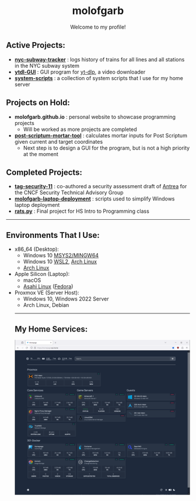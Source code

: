 <h1 align=center> molofgarb </h1>

<p align=center> Welcome to my profile! </p>

<h2> Active Projects: </h2>

<ul>
<li>
    <b><a href="https://github.com/molofgarb/nyc-subway-tracker/tree/dev">nyc-subway-tracker</a></b>
    : logs history of trains for all lines and all stations in the NYC subway system 
</li>
<li>
    <b><a href="https://github.com/molofgarb/ytdl-GUI/tree/dev">ytdl-GUI</a></b>
    : GUI program for <a href="https://github.com/yt-dlp/yt-dlp">yt-dlp</a>, a video downloader
</li>
<li>
    <b><a href="https://github.com/molofgarb/molofgarb-system-scripts">system-scripts</a></b>
    : a collection of system scripts that I use for my home server
</li>
</ul>


<h2> Projects on Hold: </h2>

<ul>
<li>
    <b><a>molofgarb.github.io</a></b>
    : personal website to showcase programming projects
    <ul>
        <li>Will be worked as more projects are completed</li>
    </ul>
</li>
<li>
    <b><a href="https://github.com/molofgarb/post-scriptum-mortar-tool">post-scriptum-mortar-tool</a></b>
    : calculates mortar inputs for Post Scriptum given current and target coordinates
    <ul>
        <li>Next step is to design a GUI for the program, but is not a high priority at the moment</li>
    </ul>
</li>
</ul>

<h2> Completed Projects: </h2>

<ul>
<li>
    <b><a href="https://github.com/molofgarb/tag-security-11">tag-security-11</a></b>
    : co-authored a security assessment draft of <a href="https://github.com/antrea-io/antrea">Antrea</a> for the CNCF Security Technical Advisory Group 
</li>
<li>
    <b><a href="https://github.com/molofgarb/molofgarb-laptop-deployment">molofgarb-laptop-deployment</a></b>
    : scripts used to simplify Windows laptop deployment
</li>
<li>
    <b><a href="https://github.com/molofgarb/rats-py">rats.py</a></b>
    : Final project for HS Intro to Programming class
</li>
</ul>    

<hr>

<h2> Environments That I Use: </h2>
<ul>
<li>
    x86_64 (Desktop):
    <ul>
        <li>Windows 10 <a href="https://www.msys2.org/">MSYS2/MINGW64</a></li>
        <li>Windows 10 <a href="https://learn.microsoft.com/en-us/windows/wsl/install">WSL2</a>, <a href="https://wiki.archlinux.org/title/Arch_Linux">Arch Linux</a></li>
        <li><a href="https://wiki.archlinux.org/title/Arch_Linux">Arch Linux</a></li>
    </ul>
</li>
    
    
<li>
    Apple Silicon (Laptop):
    <ul>
        <li>macOS</li>
        <li><a href="https://asahilinux.org/">Asahi Linux</a> (<a href="https://www.fedoraproject.org/">Fedora</a>)</li>
    </ul>
</li>

<li>
    Proxmox VE (Server Host):
    <ul>
        <li>Windows 10, Windows 2022 Server</li>
        <li>Arch Linux, Debian</li>
    </ul>
</li>

<hr>

<h2>My Home Services:</h2>
<img src="homepage.PNG">

</ul>
